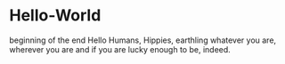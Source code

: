 # Hello-World
beginning of the end
Hello Humans, Hippies, earthling whatever you are, wherever you are and if you are lucky enough to be, indeed.
